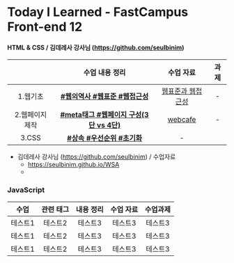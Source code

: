 # Today I Learned - FastCampus Front-end 12

####  HTML & CSS  / 김데레사 강사님 (https://github.com/seulbinim)

|  | 수업 내용 정리 | 수업 자료 |과제 | 
|:--:|:---------:|:---:|:--:|
| 1.웹기초 | **[#웹의역사 #웹표준 #웹접근성](https://github.com/gayoungaa91/T.I.L-FDS12/blob/master/html%20%26%20css/web-basic.md)** |  [웹표준과 웹접근성](https://seulbinim.github.io/WSA/accessibility.html) | - |
| 2.웹페이지 제작 | **[#meta태그 #웹페이지 구성(3단 vs 4단)](https://github.com/gayoungaa91/T.I.L-FDS12/blob/master/html%20%26%20css/webpage.md)** | [webcafe](https://seulbinim.github.io/exHTML5) | - |
| 3.CSS | **[#상속 #우선순위 #초기화](https://github.com/gayoungaa91/T.I.L-FDS12/blob/master/html%20%26%20css/css.md)** | - | 

- 김데레사 강사님 (https://github.com/seulbinim) / 수업자료
  - https://seulbinim.github.io/WSA 
  - 

### JavaScript

| 수업 | 관련 태그 | 내용 정리 | 수업 자료 | 수업과제 |
|:------:|:------------------------:|:--------------------:|:---------:| :---------:|
| 테스트1 | 테스트2 | 테스트3 | 테스트3 | 테스트3 |
| 테스트1 | 테스트2 | 테스트3 | 테스트3 | 테스트3 |
| 테스트1 | 테스트2 | 테스트3 | 테스트3 | 테스트3 |
